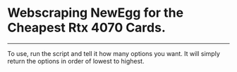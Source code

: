 # Webscraping NewEgg for the Cheapest Rtx 4070 Cards.

---

To use, run the script and tell it how many options you want. It will simply return the options in order of lowest to highest.
